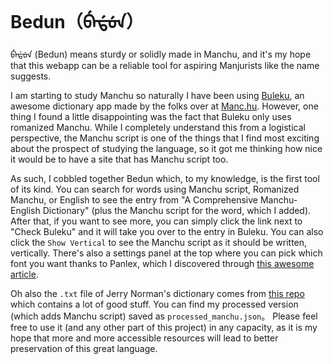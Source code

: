 # Bedun（ᠪᡝᡩᡠᠨ）

ᠪᡝᡩᡠᠨ (Bedun) means sturdy or solidly made in Manchu, and it's my hope that this webapp can be a reliable tool for aspiring Manjurists like the name suggests.

I am starting to study Manchu so naturally I have been using [Buleku](https://buleku.org/home), an awesome dictionary app made by the folks over at [Manc.hu](https://manc.hu/en). However, one thing I found a little disappointing was the fact that Buleku only uses romanized Manchu. While I completely understand this from a logistical perspective, the Manchu script is one of the things that I find most exciting about the prospect of studying the language, so it got me thinking how nice it would be to have a site that has Manchu script too.

As such, I cobbled together Bedun which, to my knowledge, is the first tool of its kind. You can search for words using Manchu script, Romanized Manchu, or English to see the entry from "A Comprehensive Manchu-English Dictionary" (plus the Manchu script for the word, which I added). After that, if you want to see more, you can simply click the link next to "Check Buleku" and it will take you over to the entry in Buleku. You can also click the `Show Vertical` to see the Manchu script as it should be written, vertically. There's also a settings panel at the top where you can pick which font you want thanks to Panlex, which I discovered through [this awesome article](https://github.com/purobaburi/manchu-resources).


Oh also the `.txt` file of Jerry Norman's dictionary comes from [this repo](https://github.com/purobaburi/manchu-resources) which contains a lot of good stuff. You can find my processed version (which adds Manchu script) saved as `processed_manchu.json`。 Please feel free to use it (and any other part of this project) in any capacity, as it is my hope that more and more accessible resources will lead to better preservation of this great language.



